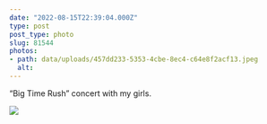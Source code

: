 ```yaml
---
date: "2022-08-15T22:39:04.000Z"
type: post 
post_type: photo
slug: 81544
photos: 
- path: data/uploads/457dd233-5353-4cbe-8ec4-c64e8f2acf13.jpeg
  alt: 
---
```

“Big Time Rush” concert with my girls. 


![](https://brandontreb.com/data/uploads/457dd233-5353-4cbe-8ec4-c64e8f2acf13.jpeg)
